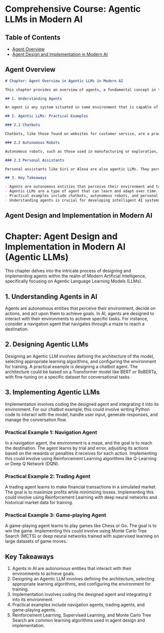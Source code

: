 # Comprehensive Course: Agentic LLMs in Modern AI

## Table of Contents
- [Agent Overview](#agent-overview)
- [Agent Design and Implementation in Modern AI](#agent-design-and-implementation-in-modern-ai)

## Agent Overview

 ```markdown
# Chapter: Agent Overview in Agentic LLMs in Modern AI

This chapter provides an overview of agents, a fundamental concept in the field of Artificial Intelligence (AI). Agents are autonomous entities that perceive their environment and take actions to achieve goals. In the context of this course, we focus on agentic Language Models (LLMs).

## 1. Understanding Agents

An agent is any system situated in some environment that is capable of acting in that environment—unlike a dictionary, an agent can learn and adapt over time. For instance, consider a self-driving car. It perceives its surroundings (environment), processes the data (acts), and makes decisions (takes actions) to reach its destination (goal).

## 2. Agentic LLMs: Practical Examples

### 2.1 Chatbots

Chatbots, like those found on websites for customer service, are a practical example of agentic LLMs. They perceive user inputs (environment), process the information to understand the query, and respond with an appropriate answer (action). Over time, they learn from interactions to improve their responses.

### 2.2 Autonomous Robots

Autonomous robots, such as those used in manufacturing or exploration, are another practical example. They perceive their surroundings using sensors, process the data to make decisions about actions, and then execute those actions. For instance, a robot exploring Mars might need to avoid obstacles (perception), decide on a new path (processing), and move accordingly (action).

### 2.3 Personal Assistants

Personal assistants like Siri or Alexa are also agentic LLMs. They perceive user commands, process the information to understand the request, and respond with the desired action, such as playing a song, setting an alarm, or providing weather updates.

## 3. Key Takeaways

- Agents are autonomous entities that perceive their environment and take actions to achieve goals.
- Agentic LLMs are a type of agent that can learn and adapt over time.
- Practical examples include chatbots, autonomous robots, and personal assistants.
- Understanding agents is crucial for developing intelligent AI systems.
```

## Agent Design and Implementation in Modern AI

 # Chapter: Agent Design and Implementation in Modern AI (Agentic LLMs)

This chapter delves into the intricate process of designing and implementing agents within the realm of Modern Artificial Intelligence, specifically focusing on Agentic Language Learning Models (LLMs).

## 1. Understanding Agents in AI
Agents are autonomous entities that perceive their environment, decide on actions, and act upon them to achieve goals. In AI, agents are designed to interact with their environments to achieve specific tasks. For instance, consider a navigation agent that navigates through a maze to reach a destination.

## 2. Designing Agentic LLMs
Designing an Agentic LLM involves defining the architecture of the model, selecting appropriate learning algorithms, and configuring the environment for training. A practical example is designing a chatbot agent. The architecture could be based on a Transformer model like BERT or RoBERTa, with fine-tuning on a specific dataset for conversational tasks.

## 3. Implementing Agentic LLMs
Implementation involves coding the designed agent and integrating it into its environment. For our chatbot example, this could involve writing Python code to interact with the model, handle user input, generate responses, and manage the conversation flow.

### Practical Example 1: Navigation Agent
In a navigation agent, the environment is a maze, and the goal is to reach the destination. The agent learns by trial and error, adjusting its actions based on the rewards or penalties it receives for each action. Implementing this could involve using Reinforcement Learning algorithms like Q-Learning or Deep Q Network (DQN).

### Practical Example 2: Trading Agent
A trading agent learns to make financial transactions in a simulated market. The goal is to maximize profits while minimizing losses. Implementing this could involve using Reinforcement Learning with deep neural networks and historical market data for training.

### Practical Example 3: Game-playing Agent
A game-playing agent learns to play games like Chess or Go. The goal is to win the game. Implementing this could involve using Monte Carlo Tree Search (MCTS) or deep neural networks trained with supervised learning on large datasets of game moves.

## Key Takeaways
1. Agents in AI are autonomous entities that interact with their environments to achieve goals.
2. Designing an Agentic LLM involves defining the architecture, selecting appropriate learning algorithms, and configuring the environment for training.
3. Implementation involves coding the designed agent and integrating it into its environment.
4. Practical examples include navigation agents, trading agents, and game-playing agents.
5. Reinforcement Learning, Supervised Learning, and Monte Carlo Tree Search are common learning algorithms used in agent design and implementation.

